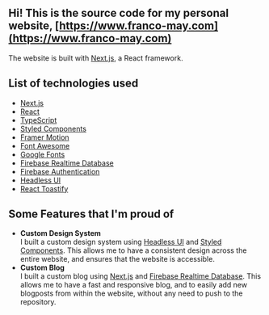 ## Hi! This is the source code for my personal website, [https://www.franco-may.com](https://www.franco-may.com)

The website is built with [Next.js](https://nextjs.org/), a React framework.

## List of technologies used

- [Next.js](https://nextjs.org/)
- [React](https://reactjs.org/)
- [TypeScript](https://www.typescriptlang.org/)
- [Styled Components](https://styled-components.com/)
- [Framer Motion](https://www.framer.com/motion/)
- [Font Awesome](https://fontawesome.com/)
- [Google Fonts](https://fonts.google.com/)
- [Firebase Realtime Database](https://firebase.google.com/products/realtime-database)
- [Firebase Authentication](https://firebase.google.com/products/auth)
- [Headless UI](https://headlessui.dev/)
- [React Toastify](https://fkhadra.github.io/react-toastify/introduction)

## Some Features that I'm proud of

- **Custom Design System** </br> I built a custom design system using [Headless UI](https://headlessui.dev/) and [Styled Components](https://styled-components.com/). This allows me to have a consistent design across the entire website, and ensures that the website is accessible.
- **Custom Blog** </br> I built a custom blog using [Next.js](https://nextjs.org/) and [Firebase Realtime Database](https://firebase.google.com/products/realtime-database). This allows me to have a fast and responsive blog, and to easily add new blogposts from within the website, without any need to push to the repository.
